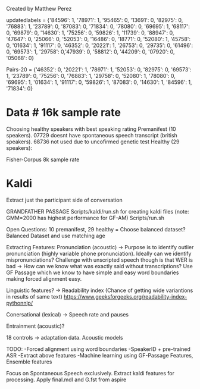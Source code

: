 Created by Matthew Perez

updatedlabels = {'84596': 1, '78971': 1, '95465': 0, '13691': 0, '82975': 0, '76883': 1, '23789': 0, 
'87083': 0, '71834': 0, '78080': 0, '69695': 1, '68117': 0, '69879': 0, '14630': 1,
'75256': 0, '59826': 1, '11739': 0, '88947': 0, '47647': 0, '25066': 0, '52053': 0,
'16486': 0, '18771': 0,	 '52080': 1, '45758': 0, '01634': 1, '91117': 0, '46352': 0, 
'20221': 1, '26753': 0, '29735': 0, '61496': 0, '69573': 1, '29758': 0,'47939': 0, '58812': 0,
'44209': 0, '07920': 0, '05068': 0}

Pairs-20 = {'46352': 0, '20221': 1, '78971': 1, '52053': 0, '82975': 0, '69573': 1, '23789': 0, '75256': 0, '76883': 1, '29758': 0, '52080': 1, '78080': 0, '69695': 1, '01634': 1, '91117': 0, '59826': 1, '87083': 0, '14630': 1, '84596': 1, '71834': 0}


# Data # 16k sample rate
Choosing healthy speakers with best speaking rating
Premanifest (10 speakers). 07729 doesnt have spontaneous speech transcript (british speakers).  68736 not used due to uncofirmed genetic test
Healthy (29 speakers): 

Fisher-Corpus 8k sample rate

# Kaldi #
Extract just the participant side of conversation

GRANDFATHER PASSAGE
Scripts/kaldi/run.sh for creating kaldi files (note: GMM=2000 has highest performance for GF-AM)
Scripts/run.sh


Open Questions:
10 premanifest, 29 healthy = Choose balanced dataset? Balanced Dataset and use matching age

Extracting Features:
Pronunciation (acoustic) -> Purpose is to identify outlier pronunciation (highly variable phone pronunciation). Ideally can we identify mispronunciations? Challenge with unscripted speech though is that WER is bad -> How can we know what was exactly said without transcriptions? Use GF Passage which we know to have simple and easy word boundaries making forced alignment easy.

Linguistic features? -> Readability index (Chance of getting wide variantions in results of same text) https://www.geeksforgeeks.org/readability-index-pythonnlp/

Conersational (lexical) -> Speech rate and pauses

Entrainment (acoustic)?

18 controls -> adaptation data. Acoustic models

TODO:
-Forced alignment using word boundaries 
-SpeakerID + pre-trained ASR
-Extract above features
-Machine learning using GF-Passage Features, Ensemble features 



Focus on Spontaneous Speech exclusively. 
Extract kaldi features for processing. Apply final.mdl and G.fst from aspire

